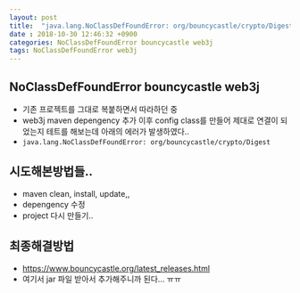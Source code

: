 ```yaml
---
layout: post
title:  "java.lang.NoClassDefFoundError: org/bouncycastle/crypto/Digest error"
date : 2018-10-30 12:46:32 +0900
categories: NoClassDefFoundError bouncycastle web3j
tags: NoClassDefFoundError web3j
---
```


## NoClassDefFoundError bouncycastle web3j
- 기존 프로젝트를 그대로 복붙하면서 따라하던 중
- web3j maven depengency 추가 이후 config class를 만들어 제대로 연결이 되었는지 테트를 해보는데 아래의 에러가 발생하였다..
- `java.lang.NoClassDefFoundError: org/bouncycastle/crypto/Digest`

## 시도해본방법들..
- maven clean, install, update,,
- depengency 수정
- project 다시 만들기..

## 최종해결방법
- https://www.bouncycastle.org/latest_releases.html 
- 여기서 jar 파일 받아서 추가해주니까 된다... ㅠㅠ